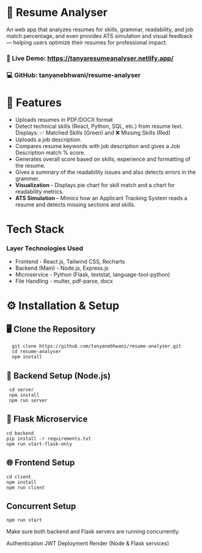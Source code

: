 # 📄 Resume Analyser

An web app that analyzes resumes for skills, grammar, readability, and job match percentage, and even provides ATS simulation and visual feedback — helping users optimize their resumes for professional impact.

### 🔗 Live Demo: https://tanyaresumeanalyser.netlify.app/

### 💻 GitHub: tanyanebhwani/resume-analyser

# 🚀 Features
- Uploads resumes in PDF/DOCX format
- Detect technical skills (React, Python, SQL, etc.) from resume text.
  Displays: ✅ Matched Skills (Green) and ❌ Missing Skills (Red)
- Uploads a job description.
- Compares resume keywords with job description and gives a Job Description match % score.
- Generates overall score based on skills, experience and formatting of the resume.
- Gives a summary of the readability issues and also detects errors in the grammer.
- <b> Visualization </b> - Displays pie chart for skill match and a chart for readability metrics.
-  <b> ATS Simulation </b> – Mimics how an Applicant Tracking System reads a resume and detects missing sections and skills.

# Tech Stack

### Layer	Technologies Used
- Frontend -	React.js, Tailwind CSS, Recharts
- Backend (Main) -	Node.js, Express.js
- Microservice -	Python (Flask, textstat, language-tool-python)
- File Handling -	multer, pdf-parse, docx

# ⚙️ Installation & Setup
## 🖥️ Clone the Repository
      git clone https://github.com/tanyanebhwani/resume-analyser.git
      cd resume-analyser
      npm install

## 🧩 Backend Setup (Node.js)
     cd server
     npm install
     npm run server

## 🧠 Flask Microservice
    cd backend
    pip install -r requirements.txt
    npm run start-flask-only

## 🌐 Frontend Setup
    cd client
    npm install
    npm run client
  
## Concurrent Setup
    npm run start
 Make sure both backend and Flask servers are running concurrently.

Authentication	JWT
Deployment	Render (Node & Flask services)

